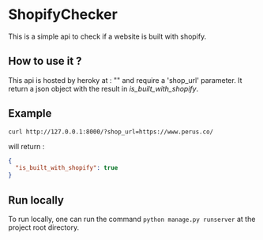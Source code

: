# ShopifyChecker

This is a simple api to check if a website is built with shopify.

## How to use it ?

This api is hosted by heroky at : "" and require a 'shop_url' parameter.
It return a json object with the result in _is_built_with_shopify_.

## Example

`curl http://127.0.0.1:8000/?shop_url=https://www.perus.co/` 

will return :
```json
{
  "is_built_with_shopify": true
}
```

## Run locally

To run locally, one can run the command `python manage.py runserver` at the project root directory.
